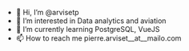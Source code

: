 - 👋 Hi, I’m @arvisetp
- 👀 I’m interested in Data analytics and aviation
- 🌱 I’m currently learning PostgreSQL, VueJS
- 📫 How to reach me pierre.arviset__at__mailo.com

<!---
arvisetp/arvisetp is a ✨ special ✨ repository because its `README.md` (this file) appears on your GitHub profile.
You can click the Preview link to take a look at your changes.
--->
